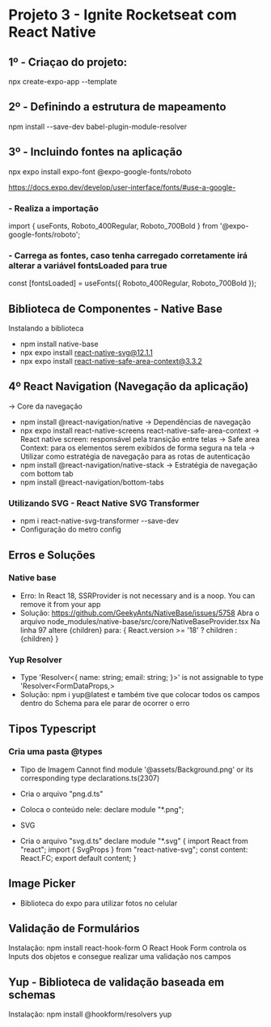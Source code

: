 # Projeto 3 - Ignite Rocketseat com React Native

## 1º - Criaçao do projeto:
  npx create-expo-app --template

## 2º - Definindo a estrutura de mapeamento
npm install --save-dev babel-plugin-module-resolver

## 3º - Incluindo fontes na aplicação
npx expo install expo-font @expo-google-fonts/roboto

https://docs.expo.dev/develop/user-interface/fonts/#use-a-google-
### - Realiza a importação
import { useFonts, Roboto_400Regular, Roboto_700Bold } from '@expo-google-fonts/roboto';

### - Carrega as fontes, caso tenha carregado corretamente irá alterar a variável fontsLoaded para true
const [fontsLoaded] = useFonts({ Roboto_400Regular, Roboto_700Bold });

## Biblioteca de Componentes - Native Base
Instalando a biblioteca
 - npm install native-base
 - npx expo install react-native-svg@12.1.1
 - npx expo install react-native-safe-area-context@3.3.2

## 4º React Navigation (Navegação da aplicação)
-> Core da navegação
  - npm install @react-navigation/native
-> Dependências de navegação
  - npx expo install react-native-screens react-native-safe-area-context
  -> React native screen: responsável pela transição entre telas
  -> Safe area Context: para os elementos serem exibidos de forma segura na tela
-> Utilizar como estratégia de navegação para as rotas de autenticação
  - npm install @react-navigation/native-stack
-> Estratégia de navegação com bottom tab
  - npm install @react-navigation/bottom-tabs

### Utilizando SVG - React Native SVG Transformer
  [doc]: https://github.com/kristerkari/react-native-svg-transformer
  - npm i react-native-svg-transformer --save-dev
  - Configuração do metro config

## Erros e Soluções
### Native base
- Erro: In React 18, SSRProvider is not necessary and is a noop. You can remove it from your app
- Solução: https://github.com/GeekyAnts/NativeBase/issues/5758
Abra o arquivo node_modules/native-base/src/core/NativeBaseProvider.tsx
Na linha 97 altere <SSRProvider>{children}</SSRProvider> para:
{
  React.version >= '18' ? children : <SSRProvider>{children}</SSRProvider>
}

### Yup Resolver
- Type 'Resolver<{ name: string; email: string; }>' is not assignable to type 'Resolver<FormDataProps,>
- Solução: npm i yup@latest e também tive que colocar todos os campos dentro do Schema para ele parar de ocorrer o erro


## Tipos Typescript
### Cria uma pasta @types
  - Tipo de Imagem
    Cannot find module '@assets/Background.png' or its corresponding type declarations.ts(2307)
  - Cria o arquivo "png.d.ts"
  - Coloca o conteúdo nele: declare module "*.png";

  - SVG
  - Cria o arquivo "svg.d.ts"
  declare module "*.svg" {
    import React from "react";
    import { SvgProps } from "react-native-svg";
    const content: React.FC<SvgProps>;
    export default content;
  }

## Image Picker
- Biblioteca do expo para utilizar fotos no celular

## Validação de Formulários
Instalação: npm install react-hook-form
O React Hook Form controla os Inputs dos objetos e consegue realizar uma validação nos campos

## Yup - Biblioteca de validação baseada em schemas 
Instalação: npm install @hookform/resolvers yup